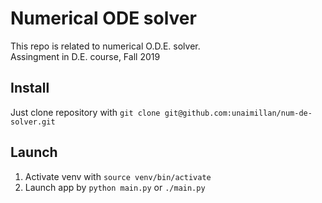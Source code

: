 # Numerical ODE solver
This repo is related to numerical O.D.E. solver.  
Assingment in D.E. course, Fall 2019

## Install
Just clone repository with `git clone git@github.com:unaimillan/num-de-solver.git`

## Launch
1. Activate venv with `source venv/bin/activate`
2. Launch app by `python main.py` or `./main.py`
